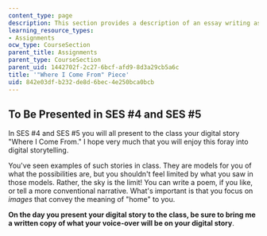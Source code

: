 ```yaml
---
content_type: page
description: This section provides a description of an essay writing assignment.
learning_resource_types:
- Assignments
ocw_type: CourseSection
parent_title: Assignments
parent_type: CourseSection
parent_uid: 1442702f-2c27-6bcf-afd9-8d3a29cb5a6c
title: '"Where I Come From" Piece'
uid: 842e03df-b232-de8d-6bec-4e250bca0bcb
---
```


To Be Presented in SES #4 and SES #5
------------------------------------

In SES #4 and SES #5 you will all present to the class your digital story "Where I Come From." I hope very much that you will enjoy this foray into digital storytelling.

You've seen examples of such stories in class. They are models for you of what the possibilities are, but you shouldn't feel limited by what you saw in those models. Rather, the sky is the limit! You can write a poem, if you like, or tell a more conventional narrative. What's important is that you focus on _images_ that convey the meaning of "home" to you.

**On the day you present your digital story to the class, be sure to bring me a written copy of what your voice-over will be on your digital story**.